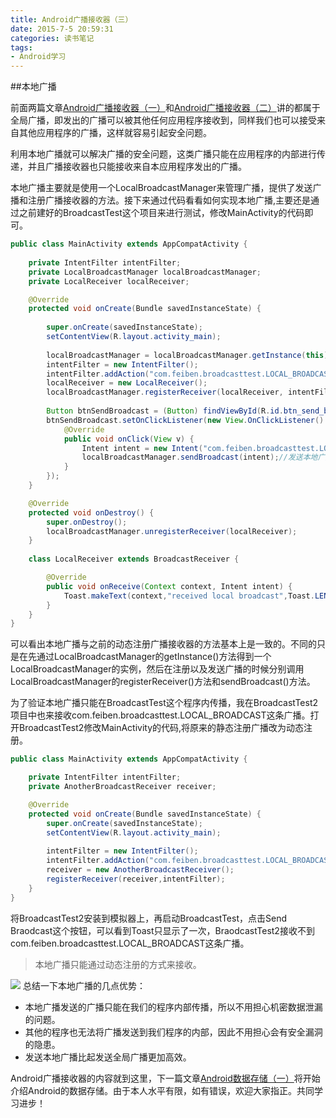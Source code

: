 ```yaml
---
title: Android广播接收器（三）
date: 2015-7-5 20:59:31
categories: 读书笔记
tags: 
- Android学习
---
```


##本地广播

前面两篇文章[Android广播接收器（一）](/Android广播接收器（一）/)和[Android广播接收器（二）](/Android广播接收器（二）/)讲的都属于全局广播，即发出的广播可以被其他任何应用程序接收到，同样我们也可以接受来自其他应用程序的广播，这样就容易引起安全问题。

利用本地广播就可以解决广播的安全问题，这类广播只能在应用程序的内部进行传递，并且广播接收器也只能接收来自本应用程序发出的广播。
<!-- more -->

本地广播主要就是使用一个LocalBroadcastManager来管理广播，提供了发送广播和注册广播接收器的方法。接下来通过代码看看如何实现本地广播,主要还是通过之前建好的BroadcastTest这个项目来进行测试，修改MainActivity的代码即可。
```java
public class MainActivity extends AppCompatActivity {
    
    private IntentFilter intentFilter;    
    private LocalBroadcastManager localBroadcastManager;    
    private LocalReceiver localReceiver;    

    @Override    
    protected void onCreate(Bundle savedInstanceState) {        
    
        super.onCreate(savedInstanceState);        
        setContentView(R.layout.activity_main); 
       
        localBroadcastManager = localBroadcastManager.getInstance(this);//获取实例        
        intentFilter = new IntentFilter();        
        intentFilter.addAction("com.feiben.broadcasttest.LOCAL_BROADCAST");   
        localReceiver = new LocalReceiver();        
        localBroadcastManager.registerReceiver(localReceiver, intentFilter);//注册本地广播监听器
        
        Button btnSendBroadcast = (Button) findViewById(R.id.btn_send_broadcast);        
        btnSendBroadcast.setOnClickListener(new View.OnClickListener() {            
            @Override            
            public void onClick(View v) {                
                Intent intent = new Intent("com.feiben.broadcasttest.LOCAL_BROADCAST");                
                localBroadcastManager.sendBroadcast(intent);//发送本地广播            
            }        
        });    
    }    

    @Override    
    protected void onDestroy() {        
        super.onDestroy();        
        localBroadcastManager.unregisterReceiver(localReceiver);    
    } 
   
    class LocalReceiver extends BroadcastReceiver {        

        @Override       
        public void onReceive(Context context, Intent intent) {            
            Toast.makeText(context,"received local broadcast",Toast.LENGTH_SHORT).show();        
        }    
    }
}
```
可以看出本地广播与之前的动态注册广播接收器的方法基本上是一致的。不同的只是在先通过LocalBroadcastManager的getInstance()方法得到一个LocalBroadcastManager的实例，然后在注册以及发送广播的时候分别调用LocalBroadcastManager的registerReceiver()方法和sendBroadcast()方法。

为了验证本地广播只能在BroadcastTest这个程序内传播，我在BroadcastTest2项目中也来接收com.feiben.broadcasttest.LOCAL_BROADCAST这条广播。打开BroadcastTest2修改MainActivity的代码,将原来的静态注册广播改为动态注册。
```java
public class MainActivity extends AppCompatActivity {    

    private IntentFilter intentFilter;    
    private AnotherBroadcastReceiver receiver;    

    @Override    
    protected void onCreate(Bundle savedInstanceState) {        
        super.onCreate(savedInstanceState);        
        setContentView(R.layout.activity_main);   
          
        intentFilter = new IntentFilter();        
        intentFilter.addAction("com.feiben.broadcasttest.LOCAL_BROADCAST");        
        receiver = new AnotherBroadcastReceiver();        
        registerReceiver(receiver,intentFilter);    
    }
}
```
将BroadcastTest2安装到模拟器上，再启动BroadcastTest，点击Send Braodcast这个按钮，可以看到Toast只显示了一次，BraodcastTest2接收不到com.feiben.broadcasttest.LOCAL_BROADCAST这条广播。
>本地广播只能通过动态注册的方式来接收。

![](http://upload-images.jianshu.io/upload_images/1917079-3cf9db2f162a8be3.png?imageMogr2/auto-orient/strip%7CimageView2/2/w/1240)
总结一下本地广播的几点优势：
- 本地广播发送的广播只能在我们的程序内部传播，所以不用担心机密数据泄漏的问题。
- 其他的程序也无法将广播发送到我们程序的内部，因此不用担心会有安全漏洞的隐患。
- 发送本地广播比起发送全局广播更加高效。

Android广播接收器的内容就到这里，下一篇文章[Android数据存储（一）](/Android广播接收器（二）/)将开始介绍Android的数据存储。由于本人水平有限，如有错误，欢迎大家指正。共同学习进步！

